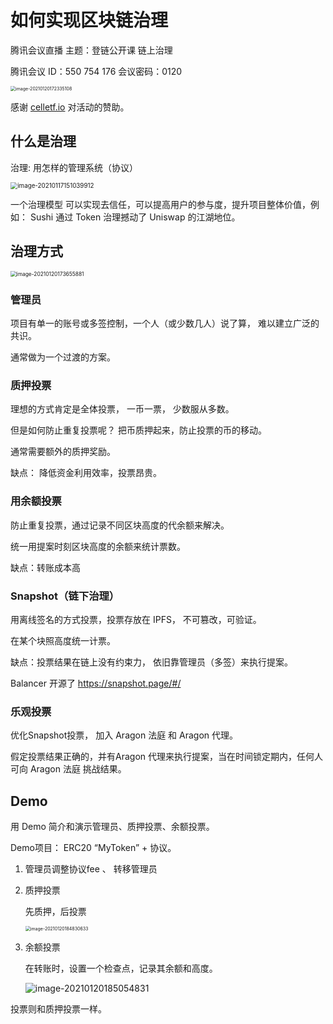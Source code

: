 # 如何实现区块链治理

腾讯会议直播
主题：登链公开课 链上治理

腾讯会议 ID：550 754 176
会议密码：0120

<img src="https://img.learnblockchain.cn/pics/20210120172338.png" alt="image-20210120172335108" style="zoom:50%;" />

感谢 [celletf.io](https://celletf.io/#/u/0x6B523CD4FCDF3332BcB3177050e22cF7272b4c3A) 对活动的赞助。

## 什么是治理

治理:  用怎样的管理系统（协议）

<img src="https://img.learnblockchain.cn/pics/20210117151050.png" alt="image-20210117151039912" style="zoom:70%;" />


一个治理模型 可以实现去信任，可以提高用户的参与度，提升项目整体价值，例如： Sushi 通过 Token 治理撼动了 Uniswap 的江湖地位。

## 治理方式

<img src="https://img.learnblockchain.cn/pics/20210120173657.png" alt="image-20210120173655881" style="zoom:60%;" />



### 管理员

项目有单一的账号或多签控制，一个人（或少数几人）说了算， 难以建立广泛的共识。

通常做为一个过渡的方案。



### 质押投票

理想的方式肯定是全体投票， 一币一票， 少数服从多数。

但是如何防止重复投票呢？  把币质押起来，防止投票的币的移动。

通常需要额外的质押奖励。

缺点： 降低资金利用效率，投票昂贵。



### 用余额投票

防止重复投票，通过记录不同区块高度的代余额来解决。

统一用提案时刻区块高度的余额来统计票数。



缺点：转账成本高



### Snapshot（链下治理）



用离线签名的方式投票，投票存放在 IPFS， 不可篡改，可验证。

在某个块照高度统一计票。 

缺点：投票结果在链上没有约束力， 依旧靠管理员（多签）来执行提案。



Balancer 开源了 https://snapshot.page/#/ 



### 乐观投票

优化Snapshot投票， 加入 Aragon 法庭 和 Aragon 代理。

假定投票结果正确的，并有Aragon 代理来执行提案，当在时间锁定期内，任何人可向 Aragon 法庭 挑战结果。



## Demo

用 Demo 简介和演示管理员、质押投票、余额投票。

Demo项目： ERC20 “MyToken”  + 协议。

1. 管理员调整协议fee 、 转移管理员

2. 质押投票

   先质押，后投票

   <img src="https://img.learnblockchain.cn/pics/20210120184832.png" alt="image-20210120184830633" style="zoom:50%;" />



3. 余额投票

   在转账时，设置一个检查点，记录其余额和高度。

   ![image-20210120185054831](https://img.learnblockchain.cn/pics/20210120185056.png)

投票则和质押投票一样。





